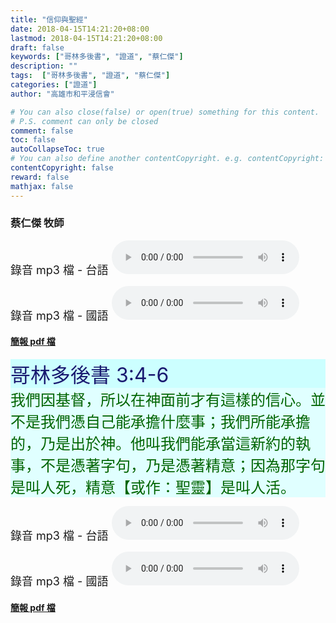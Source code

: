 ```yaml
---
title: "信仰與聖經"
date: 2018-04-15T14:21:20+08:00
lastmod: 2018-04-15T14:21:20+08:00
draft: false
keywords: ["哥林多後書", "證道", "蔡仁傑"]
description: ""
tags:  ["哥林多後書", "證道", "蔡仁傑"]
categories: ["證道"]
author: "高雄市和平浸信會"

# You can also close(false) or open(true) something for this content.
# P.S. comment can only be closed
comment: false
toc: false
autoCollapseToc: true
# You can also define another contentCopyright. e.g. contentCopyright: "This is another copyright."
contentCopyright: false
reward: false
mathjax: false
---
```


### 蔡仁傑 牧師

<font size="4">錄音 mp3 檔 - 台語 </font>
<audio controls src="https://hbc.nctu.me/mp3-s/s20180415t.mp3"></audio>

<font size="4">錄音 mp3 檔 - 國語 </font>
<audio controls src="https://hbc.nctu.me/mp3-s/s20180415c.mp3"></audio>

#### [簡報 pdf 檔](/pdf-s/s20180415.pdf "信仰與聖經")

<div style="background-color:#CCFFFF"><font size="6", color="#191970">
哥林多後書 3:4-6
</font>
</div>

<div style="background-color:#E0FFFF"><font size="5", color="#006400">
我們因基督，所以在神面前才有這樣的信心。並不是我們憑自己能承擔什麼事；我們所能承擔的，乃是出於神。他叫我們能承當這新約的執事，不是憑著字句，乃是憑著精意；因為那字句是叫人死，精意【或作：聖靈】是叫人活。
</font>
</div>

<font size="4">錄音 mp3 檔 - 台語 </font>
<audio controls src="https://hbc.nctu.me/mp3-s/s20180415t.mp3"></audio>

<font size="4">錄音 mp3 檔 - 國語 </font>
<audio controls src="https://hbc.nctu.me/mp3-s/s20180415c.mp3"></audio>

#### [簡報 pdf 檔](/pdf-s/s20180415.pdf "信仰與聖經")